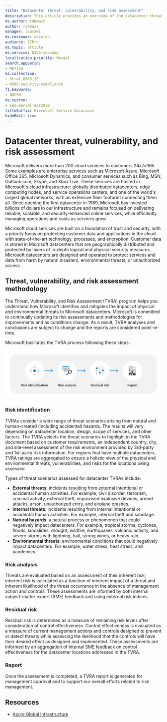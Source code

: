 ```yaml
---
title: "Datacenter threat, vulnerability, and risk assessment"
description: This article provides an overview of the datacenter threat, vulnerability, and risk assessment in Microsoft 365.
ms.author: robmazz
author: robmazz
manager: laurawi
ms.reviewer: sosstah
audience: ITPro
ms.topic: article
ms.service: O365-seccomp
localization_priority: Normal
search.appverid:
- MET150
ms.collection:
- Strat_O365_IP
- M365-security-compliance
f1.keywords:
- NOCSH
ms.custom:
- seo-marvel-apr2020
titleSuffix: Microsoft Service Assurance
hideEdit: true
---
```


# Datacenter threat, vulnerability, and risk assessment

Microsoft delivers more than 200 cloud services to customers 24x7x365. Some examples are enterprise services such as Microsoft Azure, Microsoft Office 365, Microsoft Dynamics, and consumer services such as Bing, MSN, Outlook.com, Skype, and Xbox Live. These services are hosted in Microsoft's cloud infrastructure: globally distributed datacenters, edge computing nodes, and service operations centers, and one of the world's largest global networks; with an extensive fiber footprint connecting them all. Since opening the first datacenter in 1989, Microsoft has invested billions of dollars in our infrastructure and remains focused on delivering reliable, scalable, and security-enhanced online services, while efficiently managing operations and costs as services grow.

Microsoft cloud services are built on a foundation of trust and security, with a priority focus on protecting customer data and applications in the cloud with state-of-the-art technology, processes, and encryption. Customer data is stored in Microsoft datacenters that are geographically distributed and protected by layers of in-depth logical and physical security measures. Microsoft datacenters are designed and operated to protect services and data from harm by natural disasters, environmental threats, or unauthorized access.

## Threat, vulnerability, and risk assessment methodology

The Threat, Vulnerability, and Risk Assessment (TVRA) program helps you understand how Microsoft identifies and mitigates the impact of physical and environmental threats to Microsoft datacenters. Microsoft is committed to continually updating its risk assessments and methodologies for improvements and as conditions change. As a result, TVRA analyses and conclusions are subject to change and the reports are considered point-in-time.

Microsoft facilitates the TVRA process following these steps:

![TVRA process flow](../media/assurance-tvra-flow.png)

### Risk identification

TVRAs consider a wide range of threat scenarios arising from natural and human-created (including accidental) hazards. The results will vary depending on datacenter location, design, scope of services, and other factors. The TVRA selects the threat scenarios to highlight in the TVRA document based on customer requirements, an independent country, city, and site-level assessment of the risk environment provided by 3rd-party and 1st-party risk information. For regions that have multiple datacenters, TVRA ratings are aggregated to ensure a holistic view of the physical and environmental threats, vulnerabilities, and risks for the locations being assessed.

Types of threat scenarios assessed for datacenter TVRAs include:

- **External threats**: incidents resulting from external intentional or accidental human activities. For example, civil disorder, terrorism, criminal activity, external theft, improvised explosive devices, armed attacks, arson, unauthorized entry, and airplane crashes.
- **Internal threats**: incidents resulting from internal intentional or accidental human activities. For example, internal theft and sabotage.
- **Natural hazards**: a natural process or phenomenon that could negatively impact datacenters. For example, tropical storms, cyclones, floods, landslides, drought, wildfire, earthquakes, volcanic activity, and severe storms with lightning, hail, strong winds, or heavy rain.
- **Environmental threats**: environmental conditions that could negatively impact datacenters. For example, water stress, heat stress, and pandemics.

### Risk analysis

Threats are evaluated based on an assessment of their inherent risk; inherent risk is calculated as a function of inherent impact of a threat and inherent likelihood of the threat occurrence in the absence of management action and controls. These assessments are informed by both internal subject-matter expert (SME) feedback and using external risk indices.

### Residual risk

Residual risk is determined as a measure of remaining risk levels after consideration of control effectiveness. Control effectiveness is evaluated as a measure of current management actions and controls designed to prevent or detect threats while assessing the likelihood that the controls will have their desired effect as designed and implemented. These assessments are informed by an aggregation of internal SME feedback on control effectiveness for the datacenter locations addressed in the TVRA.

### Report

Once the assessment is completed, a TVRA report is generated for management approval and to support our overall efforts related to risk management.

## Resources

- [Azure Global Infrastructure](https://www.microsoft.com/datacenters)
